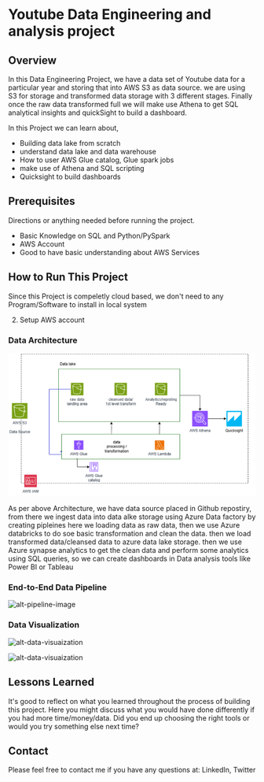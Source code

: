 # Youtube Data Engineering and analysis project

## Overview

In this Data Engineering Project, we have a data set of Youtube data for a particular year and storing that into AWS S3 as data source. we are using S3 for storage and transformed data storage with 3 different stages. Finally once the raw data transformed full we will make use Athena to get SQL analytical insights and quickSight to build a dashboard.  

In this Project we can learn about,

- Building data lake from scratch
- understand data lake and data warehouse
- How to user AWS Glue catalog, Glue spark jobs
- make use of Athena and SQL scripting
- Quicksight to build dashboards

## Prerequisites

Directions or anything needed before running the project.

- Basic Knowledge on SQL and Python/PySpark
- AWS Account
- Good to have basic understanding about AWS Services

## How to Run This Project

Since this Project is compeletly cloud based, we don't need to any Program/Software to install in local system

2. Setup AWS account

### Data Architecture

![Example architecture image](images/architecture.png)

As per above Architecture, we have data source placed in Github repostiry, from there we ingest data into data alke storage using Azure Data factory by creating pipleines here we loading data as raw data, then we use Azure databricks to do soe basic transformation and clean the data. then we load transformed data/cleansed data to azure data lake storage. then we use Azure synapse analytics to get the clean data and perform some analytics using SQL queries, so we can create dashboards in Data analysis tools like Power BI or Tableau

### End-to-End Data Pipeline

![alt-pipeline-image](images/snip3.png)

### Data Visualization

![alt-data-visuaization](images/snip1.png)

![alt-data-visuaization](images/snip2.png)

## Lessons Learned

It's good to reflect on what you learned throughout the process of building this project. Here you might discuss what you would have done differently if you had more time/money/data. Did you end up choosing the right tools or would you try something else next time?

## Contact

Please feel free to contact me if you have any questions at: LinkedIn, Twitter
